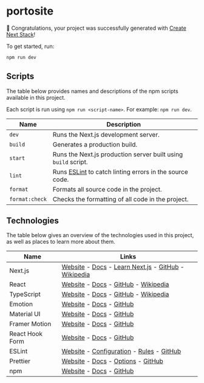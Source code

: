 # portosite

🎉 Congratulations, your project was successfully generated with [Create Next Stack](https://www.create-next-stack.com/)!

To get started, run:

```bash
npm run dev
```

## Scripts

The table below provides names and descriptions of the npm scripts available in this project.

Each script is run using `npm run <script-name>`. For example: `npm run dev`.

| Name           | Description                                                                    |
| -------------- | ------------------------------------------------------------------------------ |
| `dev`          | Runs the Next.js development server.                                           |
| `build`        | Generates a production build.                                                  |
| `start`        | Runs the Next.js production server built using `build` script.                 |
| `lint`         | Runs [ESLint](https://eslint.org/) to catch linting errors in the source code. |
| `format`       | Formats all source code in the project.                                        |
| `format:check` | Checks the formatting of all code in the project.                              |

## Technologies

The table below gives an overview of the technologies used in this project, as well as places to learn more about them.

| Name            | Links                                                                                                                                                                                                           |
| --------------- | --------------------------------------------------------------------------------------------------------------------------------------------------------------------------------------------------------------- |
| Next.js         | [Website](https://nextjs.org/) - [Docs](https://nextjs.org/docs) - [Learn Next.js](https://nextjs.org/learn) - [GitHub](https://github.com/vercel/next.js) - [Wikipedia](https://en.wikipedia.org/wiki/Next.js) |
| React           | [Website](https://reactjs.org/) - [Docs](https://reactjs.org/docs/getting-started.html) - [GitHub](https://github.com/facebook/react) - [Wikipedia](<https://en.wikipedia.org/wiki/React_(JavaScript_library)>) |
| TypeScript      | [Website](https://www.typescriptlang.org/) - [Docs](https://www.typescriptlang.org/docs/) - [GitHub](https://github.com/microsoft/TypeScript) - [Wikipedia](https://en.wikipedia.org/wiki/TypeScript)           |
| Emotion         | [Website](https://emotion.sh/) - [Docs](https://emotion.sh/docs/introduction) - [GitHub](https://github.com/emotion-js/emotion)                                                                                 |
| Material UI     | [Website](https://material-ui.com/) - [Docs](https://material-ui.com/getting-started/installation/) - [GitHub](https://github.com/mui-org/material-ui)                                                          |
| Framer Motion   | [Website](https://www.framer.com/motion/) - [Docs](https://www.framer.com/docs/) - [GitHub](https://github.com/framer/motion)                                                                                   |
| React Hook Form | [Website](https://react-hook-form.com/) - [Docs](https://react-hook-form.com/get-started) - [GitHub](https://github.com/react-hook-form/react-hook-form)                                                        |
| ESLint          | [Website](https://eslint.org/) - [Configuration](https://eslint.org/docs/user-guide/configuring/) - [Rules](https://eslint.org/docs/rules/) - [GitHub](https://github.com/eslint/eslint)                        |
| Prettier        | [Website](https://prettier.io/) - [Docs](https://prettier.io/docs/en/index.html) - [Options](https://prettier.io/docs/en/options.html) - [GitHub](https://github.com/prettier/prettier)                         |
| npm             | [Website](https://www.npmjs.com/) - [Docs](https://docs.npmjs.com/) - [GitHub](https://github.com/npm/cli)                                                                                                      |

